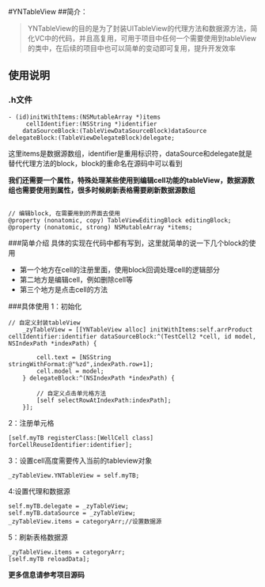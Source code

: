 #YNTableView
##简介：
> YNTableView的目的是为了封装UITableView的代理方法和数据源方法，简化VC中的代码，并且高复用，可用于项目中任何一个需要使用到tableView的类中，在后续的项目中也可以简单的变动即可复用，提升开发效率

## 使用说明
### .h文件

```
- (id)initWithItems:(NSMutableArray *)items     cellIdentifier:(NSString *)identifier    dataSourceBlock:(TableViewDataSourceBlock)dataSourcedelegateBlock:(TableViewDelegateBlock)delegate;```
这里items是数据源数组，identifier是重用标识符，dataSource和delegate就是替代代理方法的block，block的重命名在源码中可以看到
**我们还需要一个属性，特殊处理某些使用到编辑cell功能的tableView，数据源数组也需要使用到属性，很多时候刷新表格需要刷新数据源数组**
```
// 编辑block, 在需要用到的界面去使用@property (nonatomic, copy) TableViewEditingBlock editingBlock;@property (nonatomic, strong) NSMutableArray *items;```
###简单介绍
具体的实现在代码中都有写到，这里就简单的说一下几个block的使用

* 第一个地方在cell的注册里面，使用block回调处理cell的逻辑部分
* 第二地方是编辑cell，例如删除cell等
* 第三个地方是点击cell的方法

###具体使用
1：初始化
```
// 自定义封装tableView    _zyTableView = [[YNTableView alloc] initWithItems:self.arrProduct cellIdentifier:identifier dataSourceBlock:^(TestCell2 *cell, id model, NSIndexPath *indexPath) {                cell.text = [NSString stringWithFormat:@"%zd",indexPath.row+1];        cell.model = model;    } delegateBlock:^(NSIndexPath *indexPath) {                // 自定义点击单元格方法        [self selectRowAtIndexPath:indexPath];    }];
```2：注册单元格
```
[self.myTB registerClass:[WellCell class] forCellReuseIdentifier:identifier];
```

3：设置cell高度需要传入当前的tableview对象
```
_zyTableView.YNTableView = self.myTB;
```   4:设置代理和数据源
```
self.myTB.delegate = _zyTableView;
self.myTB.dataSource = _zyTableView;
_zyTableView.items = categoryArr;//设置数据源
```
    5：刷新表格数据源```_zyTableView.items = categoryArr;[self.myTB reloadData];```

**更多信息请参考项目源码**
